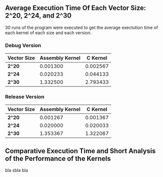 ## Average Execution Time Of Each Vector Size: 2^20, 2^24, and 2^30
30 runs of the program were executed to get the average exectution time of each kernel of each size and each version.

### Debug Version
| Vector Size | Assembly Kernel | C Kernel |
| --- | --- | --- |
| **2^20** | 0.001300 | 0.002567 |
| **2^24** | 0.020233 | 0.044133 |
| **2^30** | 1.332500 | 2.793433 |

### Release Version
| Vector Size | Assembly Kernel | C Kernel |
| --- | --- | --- |
| **2^20** | 0.001267 | 0.001367 |
| **2^24** | 0.020000 | 0.020033 |
| **2^30** | 1.353367 | 1.322067 |



## Comparative Execution Time and Short Analysis of the Performance of the Kernels
bla sbla bla

## 
